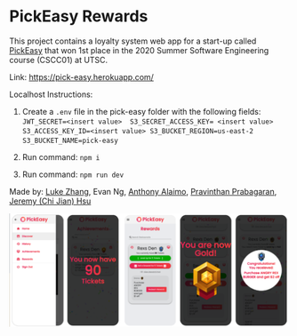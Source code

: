 # PickEasy Rewards

This project contains a loyalty system web app for a start-up called [PickEasy](https://www.pickeasy.ca/) that won 1st place in the 2020 Summer Software Engineering course (CSCC01) at UTSC.

Link: https://pick-easy.herokuapp.com/

Localhost Instructions:

1. Create a `.env` file in the pick-easy folder with the following fields:
	`JWT_SECRET=<insert value> 
	S3_SECRET_ACCESS_KEY= <insert value>
	S3_ACCESS_KEY_ID=<insert value>
	S3_BUCKET_REGION=us-east-2
	S3_BUCKET_NAME=pick-easy`

2. Run command: `npm i`

3. Run command: `npm run dev`

Made by: [Luke Zhang](https://github.com/Smawllie), Evan Ng, [Anthony Alaimo](https://github.com/AnthonyAlaimo), [Pravinthan Prabagaran](https://github.com/pravinthan), [Jeremy (Chi Jian) Hsu](https://github.com/Jer3myHsu)

![Alt text](pick-easy/assets/demo.png?raw=true "Demo")
